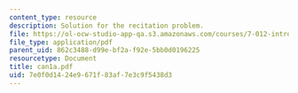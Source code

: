 ```yaml
---
content_type: resource
description: Solution for the recitation problem.
file: https://ol-ocw-studio-app-qa.s3.amazonaws.com/courses/7-012-introduction-to-biology-fall-2004/7e0f0d1424e9671f83af7e3c9f5438d3_can1a.pdf
file_type: application/pdf
parent_uid: 862c3488-d99e-bf2a-f92e-5bb0d0196225
resourcetype: Document
title: can1a.pdf
uid: 7e0f0d14-24e9-671f-83af-7e3c9f5438d3
---
```

